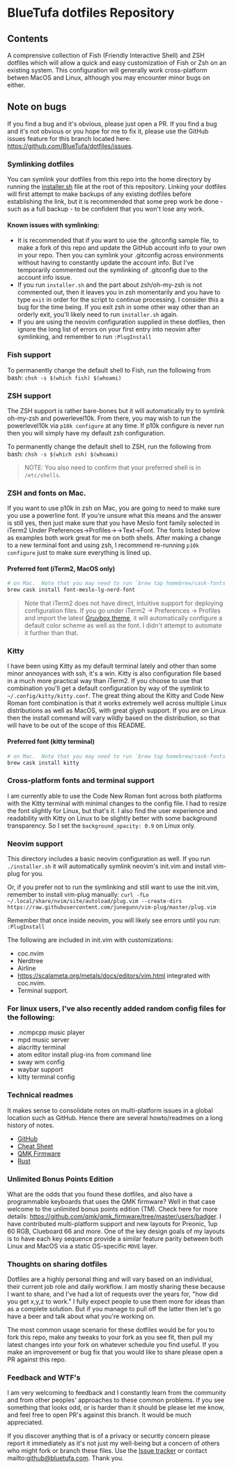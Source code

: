 # BlueTufa dotfiles Repository
## Contents
A comprensive collection of Fish (Friendly Interactive Shell) and ZSH dotfiles which will allow a quick and easy customization of Fish or Zsh on an existing system.  This configuration will generally work cross-platform betwen MacOS and Linux, although you may encounter minor bugs on either.  

## Note on bugs
If you find a bug and it's obvious, please just open a PR.  If you find a bug and it's not obvious or you hope for me to fix it, please use the GitHub issues feature for this branch located here: https://github.com/BlueTufa/dotfiles/issues.

### Symlinking dotfiles
You can symlink your dotfiles from this repo into the home directory by running the [installer.sh](installer.sh) file at the root of this repository.  Linking your dotfiles will first attempt to make backups of any existing dotfiles before establishing the link, but it is recommended that some prep work be done - such as a full backup - to be confident that you won't lose any work.  

#### Known issues with symlinking:
* It is recommended that if you want to use the .gitconfig sample file, to make a fork of this repo and update the GitHub account info to your own in your repo.  Then you can symlink your .gitconfig across environments without having to constantly update the account info.  But I've temporarily commented out the symlinking of .gitconfig due to the account info issue.    
* If you run `installer.sh` and the part about zsh/oh-my-zsh is not commented out, then it leaves you in zsh momentarily and you have to type `exit` in order for the script to continue processing.  I consider this a bug for the time being.  If you exit zsh in some other way other than an orderly exit, you'll likely need to run `installer.sh` again.
* If you are using the neovim configuration supplied in these dotfiles, then ignore the long list of errors on your first entry into neovim after symlinking, and remember to run `:PlugInstall`

### Fish support
To permanently change the default shell to Fish, run the following from bash:
`chsh -s $(which fish) $(whoami)`

### ZSH support 
The ZSH support is rather bare-bones but it will automatically try to symlink oh-my-zsh and powerlevel10k.  From there, you may wish to run the powerlevel10k via `p10k configure` at any time.  If p10k configure is never run then you will simply have my default zsh configuration.

To permanently change the default shell to ZSH, run the following from bash:
`chsh -s $(which zsh) $(whoami)`

> NOTE: You also need to confirm that your preferred shell is in `/etc/shells`.

### ZSH and fonts on Mac.  
If you want to use p10k in zsh on Mac, you are going to need to make sure you use a powerline font.  If you're unsure what this means and the answer is still yes, then just make sure that you have Meslo font family selected in iTerm2 Under Preferences->Profiles-><Profile Name>->Text->Font.  The fonts listed below as examples both work great for me on both shells.  After making a change to a new terminal font and using zsh, I recommend re-running `p10k configure` just to make sure everything is lined up.  

#### Preferred font (iTerm2, MacOS only)
```bash
# on Mac.  Note that you may need to run `brew tap homebrew/cask-fonts` first
brew cask install font-meslo-lg-nerd-font
```
> Note that iTerm2 does not have direct, intuitive support for deploying configuration files.  If you go under iTerm2 -> Preferences -> Profiles and import the latest [Gruvbox theme](themes/Gruvbox.json), it will automatically configure a default color scheme as well as the font.  I didn't attempt to automate it further than that.  

### Kitty 
I have been using Kitty as my default terminal lately and other than some minor annoyances with ssh, it's a win.  Kitty is also configuration file based in a much more practical way than iTerm2.  If you choose to use that combination you'll get a default configuration by way of the symlink to `~/.config/kitty/kitty.conf`.    The great thing about the Kitty and Code New Roman font combination is that it works extremely well across multiple Linux distributions as well as MacOS, with great glyph support.  If you are on Linux then the install command will vary wildly based on the distribution, so that will have to be out of the scope of this README.

#### Preferred font (kitty terminal)
```bash
# on Mac.  Note that you may need to run `brew tap homebrew/cask-fonts` first
brew cask install kitty
```
### Cross-platform fonts and terminal support
I am currently able to use the Code New Roman font across both platforms with the Kitty terminal with minimal changes to the config file.  I had to resize the font slightly for Linux, but that's it.  I also find the user experience and readability with Kitty on Linux to be slightly better with some background transparency.  So I set the `background_opacity: 0.9` on Linux only.  
  
### Neovim support
This directory includes a basic neovim configuration as well.  If you run `./installer.sh` it will automatically symlink neovim's init.vim and install vim-plug for you.   

Or, if you prefer not to run the symlinking and still want to use the init.vim, remember to install vim-plug manually:
  `curl -fLo ~/.local/share/nvim/site/autoload/plug.vim --create-dirs https://raw.githubusercontent.com/junegunn/vim-plug/master/plug.vim`

Remember that once inside neovim, you will likely see errors until you run: `:PlugInstall`

The following are included in init.vim with customizations:
* coc.nvim 
* Nerdtree
* Airline
* https://scalameta.org/metals/docs/editors/vim.html integrated with coc.nvim.
* Terminal support.

### For linux users, I've also recently added random config files for the following:
* .ncmpcpp music player
* mpd music server
* alacritty terminal
* atom editor install plug-ins from command line
* sway wm config
* waybar support
* kitty terminal config

### Technical readmes
It makes sense to consolidate notes on multi-platform issues in a global location such as GitHub.  Hence there are several howto/readmes on a long history of notes.
- [GitHub](git_notes.MD)
- [Cheat Sheet](tech_cheat_sheet.MD)
- [QMK Firmware](qmk_notes.MD)
- [Rust](rust_notes.MD)

### Unlimited Bonus Points Edition
What are the odds that you found these dotfiles, and also have a programmable keyboards that uses the QMK firmware?  Well in that case welcome to the unlimited bonus points edition (TM).  Check here for more details: https://github.com/qmk/qmk_firmware/tree/master/users/badger.  I have contributed multi-platform support and new layouts for Preonic, 1up 60 RGB, Clueboard 66 and more.  One of the key design goals of my layouts is to have each key sequence provide a similar feature parity between both Linux and MacOS via a static OS-specific `MOVE` layer.  

### Thoughts on sharing dotfiles
Dotfiles are a highly personal thing and will vary based on an individual, their current job role and daily workflow.  I am mostly sharing these because I want to share, and I've had a lot of requests over the years for, "how did you get x,y,z to work."  I fully expect people to use them more for ideas than as a complete solution.  But if you manage to pull off the latter then let's go have a beer and talk about what you're working on.   

The most common usage scenario for these dotfiles would be for you to fork this repo, make any tweaks to your fork as you see fit, then pull my latest changes into your fork on whatever schedule you find useful.  If you make an improvement or bug fix that you would like to share please open a PR against this repo.  

### Feedback and WTF's
I am very welcoming to feedback and I constantly learn from the community and from other peoples' approaches to these common problems.  If you see something that looks odd, or is harder than it should be please let me know, and feel free to open PR's against this branch.  It would be much appreciated.  

If you discover anything that is of a privacy or security concern please report it immediately as it's not just my well-being but a concern of others who might fork or branch these files.  Use the [Issue tracker](https://github.com/BlueTufa/dotfiles/issues) or contact mailto:github@bluetufa.com.  Thank you.  

